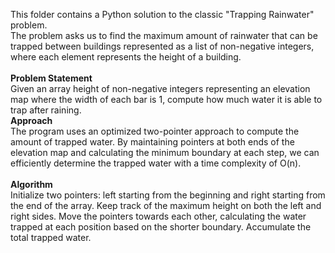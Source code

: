 This folder contains a Python solution to the classic "Trapping Rainwater" problem. 
<br>
The problem asks us to find the maximum amount of rainwater that can be trapped between buildings represented as a list of non-negative integers, 
where each element represents the height of a building.
<br><br>
**Problem Statement**
<br>
Given an array height of non-negative integers representing an elevation map where the width of each bar is 1, compute how much water it is able to trap after raining.
<br>
**Approach**
<br>
The program uses an optimized two-pointer approach to compute the amount of trapped water. By maintaining pointers at both ends of the elevation map and calculating the minimum boundary at each step, we can efficiently determine the trapped water with a time complexity of O(n).
<br><br>
**Algorithm**
<br>
Initialize two pointers: left starting from the beginning and right starting from the end of the array.
Keep track of the maximum height on both the left and right sides.
Move the pointers towards each other, calculating the water trapped at each position based on the shorter boundary.
Accumulate the total trapped water.
